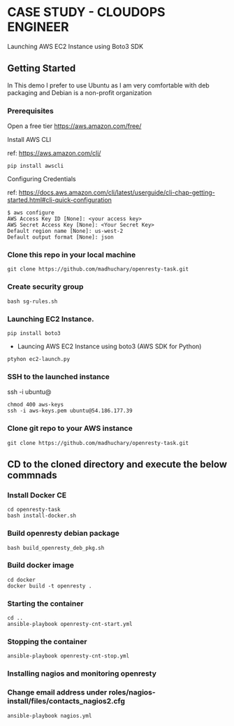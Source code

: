 # CASE STUDY - CLOUDOPS ENGINEER

Launching AWS EC2 Instance using Boto3 SDK

## Getting Started
In This demo I prefer to use Ubuntu as I am very comfortable with deb packaging and Debian is a non-profit organization

### Prerequisites

Open a free tier https://aws.amazon.com/free/

Install AWS CLI

ref: https://aws.amazon.com/cli/
```
pip install awscli
```

Configuring Credentials

ref: https://docs.aws.amazon.com/cli/latest/userguide/cli-chap-getting-started.html#cli-quick-configuration

```
$ aws configure
AWS Access Key ID [None]: <your access key>
AWS Secret Access Key [None]: <Your Secret Key>
Default region name [None]: us-west-2
Default output format [None]: json
```

### Clone this repo in your local machine

```
git clone https://github.com/madhuchary/openresty-task.git
```

### Create security group

```
bash sg-rules.sh
```

### Launching EC2 Instance.

```
pip install boto3
```
* Launcing AWS EC2 Instance using boto3 (AWS SDK for Python)
```
ptyhon ec2-launch.py
```

### SSH to the launched instance 

ssh -i <aws-ssh-keys> ubuntu@<public-ip>

```
chmod 400 aws-keys
ssh -i aws-keys.pem ubuntu@54.186.177.39
```

### Clone git repo to your AWS instance

```
git clone https://github.com/madhuchary/openresty-task.git
```

## CD to the cloned directory and execute the below commnads 

### Install Docker CE 

```
cd openresty-task
bash install-docker.sh
```

### Build openresty debian package

```
bash build_openresty_deb_pkg.sh
```

### Build docker image 

```
cd docker 
docker build -t openresty .
```

### Starting the container

```
cd ..
ansible-playbook openresty-cnt-start.yml
```

### Stopping the container

```
ansible-playbook openresty-cnt-stop.yml
```

### Installing nagios and monitoring openresty

### Change email address under roles/nagios-install/files/contacts_nagios2.cfg
```
ansible-playbook nagios.yml
```

